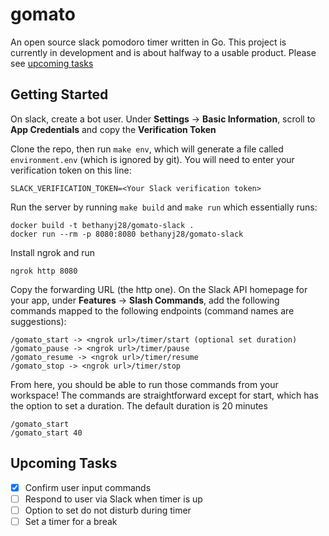# gomato
An open source slack pomodoro timer written in Go. This project is currently in development and is about halfway to a usable product. Please see [upcoming tasks](#upcoming-tasks)

## Getting Started

On slack, create a bot user. Under **Settings** -> **Basic Information**, scroll to **App Credentials** and copy the **Verification Token**

Clone the repo, then run `make env`, which will generate a file called `environment.env` (which is ignored by git). You will need to enter your verification token on this line:

```
SLACK_VERIFICATION_TOKEN=<Your Slack verification token>
```

Run the server by running `make build` and `make run` which essentially runs:

```
docker build -t bethanyj28/gomato-slack .
docker run --rm -p 8080:8080 bethanyj28/gomato-slack
```

Install ngrok and run 

```
ngrok http 8080
```

Copy the forwarding URL (the http one). On the Slack API homepage for your app, under **Features** -> **Slash Commands**, add the following commands mapped to the following endpoints (command names are suggestions):

```
/gomato_start -> <ngrok url>/timer/start (optional set duration)
/gomato_pause -> <ngrok url>/timer/pause
/gomato_resume -> <ngrok url>/timer/resume
/gomato_stop -> <ngrok url>/timer/stop
```

From here, you should be able to run those commands from your workspace! The commands are straightforward except for start, which has the option to set a duration. The default duration is 20 minutes

```
/gomato_start
/gomato_start 40
```

## Upcoming Tasks
- [x] Confirm user input commands
- [ ] Respond to user via Slack when timer is up
- [ ] Option to set do not disturb during timer
- [ ] Set a timer for a break
